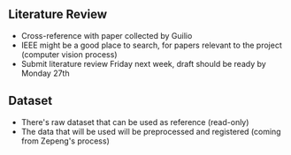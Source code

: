 ## Literature Review
- Cross-reference with paper collected by Guilio
- IEEE might be a good place to search, for papers relevant to the project (computer vision process)
- Submit literature review Friday next week, draft should be ready by Monday 27th

## Dataset
- There's raw dataset that can be used as reference (read-only)
- The data that will be used will be preprocessed and registered (coming from Zepeng's process)